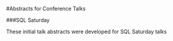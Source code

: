 #Abstracts for Conference Talks

###SQL Saturday

These initial talk abstracts were developed for SQL Saturday talks
